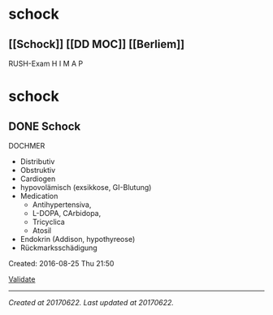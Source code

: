 # schock
 [[Schock]] [[DD MOC]] [[Berliem]] 
---

RUSH-Exam
H
I
M
A
P

# schock

## DONE Schock

DOCHMER

*   Distributiv
*   Obstruktiv
*   Cardiogen
*   hypovolämisch (exsikkose, GI-Blutung)
*   Medication
    *   Antihypertensiva,
    *   L-DOPA, CArbidopa,
    *   Tricyclica
    *   Atosil
*   Endokrin (Addison, hypothyreose)
*   Rückmarksschädigung

Created: 2016-08-25 Thu 21:50

[Validate](http://validator.w3.org/check?uri=referer)

---

_Created at 20170622._
_Last updated at 20170622._



